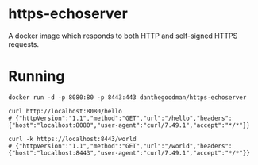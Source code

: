 # https-echoserver

A docker image which responds to both HTTP and self-signed HTTPS requests.

# Running

```
docker run -d -p 8080:80 -p 8443:443 danthegoodman/https-echoserver

curl http://localhost:8080/hello
# {"httpVersion":"1.1","method":"GET","url":"/hello","headers":{"host":"localhost:8080","user-agent":"curl/7.49.1","accept":"*/*"}}

curl -k https://localhost:8443/world
# {"httpVersion":"1.1","method":"GET","url":"/world","headers":{"host":"localhost:8443","user-agent":"curl/7.49.1","accept":"*/*"}}
```
